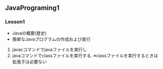 ## JavaPrograming1

### Lesson1
- Javaの概要(歴史)
- 簡単なJavaプログラムの作成および実行
1. javacコマンドでjavaファイルを実行し
2. javaコマンドでclassファイルを実行する.
※classファイルを実行するときは拡張子は必要ない
